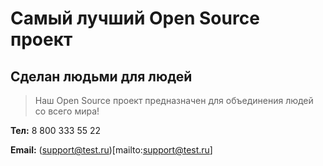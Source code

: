 # Самый лучший Open Source проект

## Сделан людьми для людей

> Наш Open Source проект предназначен для объединения людей со всего мира!

**Тел:** 8 800 333 55 22

**Email:** (support@test.ru)[mailto:support@test.ru]
